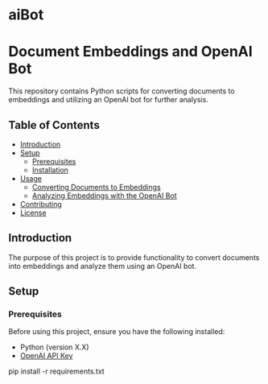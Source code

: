 # aiBot

# Document Embeddings and OpenAI Bot

This repository contains Python scripts for converting documents to embeddings and utilizing an OpenAI bot for further analysis.

## Table of Contents

- [Introduction](#introduction)
- [Setup](#setup)
  - [Prerequisites](#prerequisites)
  - [Installation](#installation)
- [Usage](#usage)
  - [Converting Documents to Embeddings](#converting-documents-to-embeddings)
  - [Analyzing Embeddings with the OpenAI Bot](#analyzing-embeddings-with-the-openai-bot)
- [Contributing](#contributing)
- [License](#license)

## Introduction

The purpose of this project is to provide functionality to convert documents into embeddings and analyze them using an OpenAI bot.

## Setup

### Prerequisites

Before using this project, ensure you have the following installed:

- Python (version X.X)
- [OpenAI API Key](https://openai.com/docs/api/)

pip install -r requirements.txt

